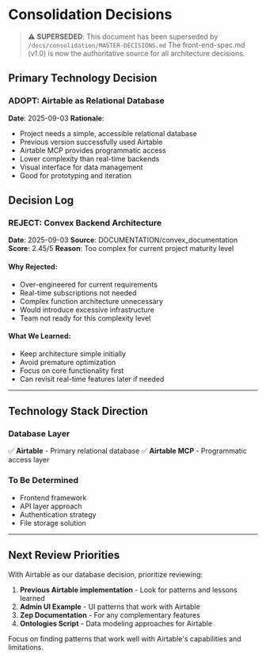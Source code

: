 # Consolidation Decisions

> **⚠️ SUPERSEDED**: This document has been superseded by `/docs/consolidation/MASTER-DECISIONS.md`
> The front-end-spec.md (v1.0) is now the authoritative source for all architecture decisions.

## Primary Technology Decision

### ADOPT: Airtable as Relational Database
**Date**: 2025-09-03
**Rationale**: 
- Project needs a simple, accessible relational database
- Previous version successfully used Airtable
- Airtable MCP provides programmatic access
- Lower complexity than real-time backends
- Visual interface for data management
- Good for prototyping and iteration

## Decision Log

### REJECT: Convex Backend Architecture
**Date**: 2025-09-03
**Source**: DOCUMENTATION/convex_documentation
**Score**: 2.45/5
**Reason**: Too complex for current project maturity level

#### Why Rejected:
- Over-engineered for current requirements
- Real-time subscriptions not needed
- Complex function architecture unnecessary
- Would introduce excessive infrastructure
- Team not ready for this complexity level

#### What We Learned:
- Keep architecture simple initially
- Avoid premature optimization
- Focus on core functionality first
- Can revisit real-time features later if needed

---

## Technology Stack Direction

### Database Layer
✅ **Airtable** - Primary relational database
✅ **Airtable MCP** - Programmatic access layer

### To Be Determined
- Frontend framework
- API layer approach
- Authentication strategy
- File storage solution

---

## Next Review Priorities

With Airtable as our database decision, prioritize reviewing:

1. **Previous Airtable implementation** - Look for patterns and lessons learned
2. **Admin UI Example** - UI patterns that work with Airtable
3. **Zep Documentation** - For any complementary features
4. **Ontologies Script** - Data modeling approaches for Airtable

Focus on finding patterns that work well with Airtable's capabilities and limitations.